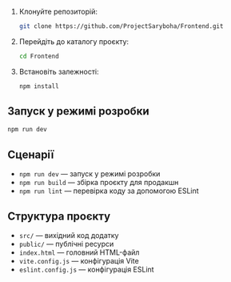 1. Клонуйте репозиторій:

   ```bash
   git clone https://github.com/ProjectSaryboha/Frontend.git
   ```

2. Перейдіть до каталогу проєкту:

   ```bash
   cd Frontend
   ```

3. Встановіть залежності:

   ```bash
   npm install
   ```

## Запуск у режимі розробки

```bash
npm run dev
```

## Сценарії

- `npm run dev` — запуск у режимі розробки
- `npm run build` — збірка проєкту для продакшн
- `npm run lint` — перевірка коду за допомогою ESLint

## Структура проєкту

- `src/` — вихідний код додатку
- `public/` — публічні ресурси
- `index.html` — головний HTML-файл
- `vite.config.js` — конфігурація Vite
- `eslint.config.js` — конфігурація ESLint
